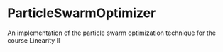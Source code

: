 ParticleSwarmOptimizer
======================

An implementation of the particle swarm optimization technique for the course Linearity II
